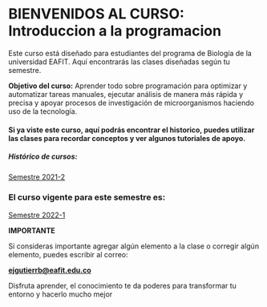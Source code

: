 # BIENVENIDOS AL CURSO: **Introduccion a la programacion**

Este curso está diseñado para estudiantes del programa de Biología de la universidad EAFIT. 
Aquí encontrarás las clases diseñadas según tu semestre. 

**Objetivo del curso:** Aprender todo sobre programación para optimizar y automatizar tareas manuales,
ejecutar análisis de manera más rápida y precisa y apoyar procesos de investigación de microorganismos haciendo uso de la tecnología.

#### Si ya viste este curso, aquí podrás encontrar el historico, puedes utilizar las clases para recordar conceptos y ver algunos tutoriales de apoyo.

##### Histórico de cursos:

[Semestre 2021-2](https://github.com/ejisselgb/Introduccion-a-la-programacion/tree/semestre-2021-2)

### El curso vigente para este semestre es:

[Semestre 2022-1](https://github.com/ejisselgb/Introduccion-a-la-programacion/tree/semestre-2022-1)


**IMPORTANTE**

Si consideras importante agregar algún elemento a la clase o corregir algún elemento, puedes escribir al correo:

**ejgutierrb@eafit.edu.co**

Disfruta aprender, el conocimiento te da poderes para transformar tu entorno y hacerlo mucho mejor

